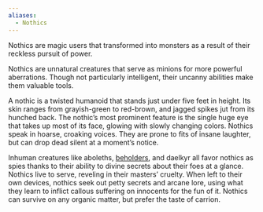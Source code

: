 ```yaml
---
aliases:
  - Nothics
---
```

Nothics are magic users that transformed into monsters as a result of their reckless pursuit of power.

Nothics are unnatural creatures that serve as minions for more powerful aberrations. Though not particularly intelligent, their uncanny abilities make them valuable tools.

A nothic is a twisted humanoid that stands just under five feet in height. Its skin ranges from grayish-green to red-brown, and jagged spikes jut from its hunched back. The nothic’s most prominent feature is the single huge eye that takes up most of its face, glowing with slowly changing colors. Nothics speak in hoarse, croaking voices. They are prone to fits of insane laughter, but can drop dead silent at a moment’s notice.

Inhuman creatures like aboleths, [beholders](http://thecreaturechronicle.tumblr.com/post/36490249187/beholder), and daelkyr all favor nothics as spies thanks to their ability to divine secrets about their foes at a glance. Nothics live to serve, reveling in their masters’ cruelty. When left to their own devices, nothics seek out petty secrets and arcane lore, using what they learn to inflict callous suffering on innocents for the fun of it. Nothics can survive on any organic matter, but prefer the taste of carrion.